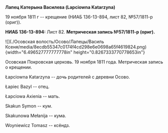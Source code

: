 **Лапец Катерына Василева (Lapсiowna Katarzyna)**

19 ноября 1811 г -- крещение (НИАБ 136-13-894, лист 82, №57/1811-р
(ориг)).

**НИАБ 136-13-894:** Лист 82. **Метрическая запись №57/1811-р (ориг).**

![](./Осовская волость/Осово/Лапецы/Василь Ксеня/media/8ecdb55347c0174f4cd298e6e0698a65f4619824.png){width="6.496527777777778in"
height="0.8267333770778653in"}

Осовская Покровская церковь. 19 ноября 1811 года. Метрическая запись о
крещении.

Łapciowna Katarzyna -- дочь родителей с деревни Осовo.

Łapiec Bazyl -- отец.

Łapciowa Axienia -- мать.

Skakun Symon -- кум.

Skakunowa Mełanija -- кума.

Woyniewicz Tomasz -- ксёндз.
